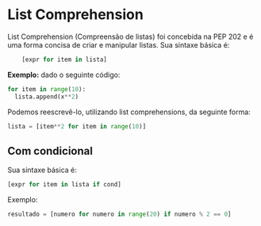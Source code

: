 # List Comprehension

List Comprehension (Compreensão de listas) foi concebida na PEP 202 e é uma forma concisa de criar e manipular listas.
Sua sintaxe básica é:
~~~python
    [expr for item in lista]
~~~
**Exemplo:** dado o seguinte código:
~~~python
for item in range(10):
  lista.append(x**2)
~~~
Podemos reescrevê-lo, utilizando list comprehensions, da seguinte forma:
~~~python
lista = [item**2 for item in range(10)]
~~~

## Com condicional

Sua sintaxe básica é:
~~~python
[expr for item in lista if cond]
~~~

Exemplo: 
~~~python
resultado = [numero for numero in range(20) if numero % 2 == 0]
~~~
